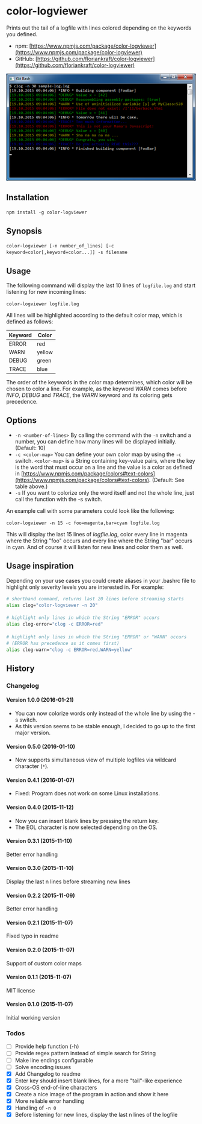 # color-logviewer

Prints out the tail of a logfile with lines colored depending on the keywords you defined.

* npm: [https://www.npmjs.com/package/color-logviewer](https://www.npmjs.com/package/color-logviewer)
* GitHub: [https://github.com/floriankraft/color-logviewer](https://github.com/floriankraft/color-logviewer)

![color-logviewer in action](https://raw.githubusercontent.com/floriankraft/color-logviewer/master/color-logviewer.png)

## Installation

`npm install -g color-logviewer`

## Synopsis

`color-logviewer [-n number_of_lines] [-c keyword=color[,keyword=color...]] -s filename`

## Usage

The following command will display the last 10 lines of `logfile.log` and start listening for new incoming lines:

`color-logviewer logfile.log`

All lines will be highlighted according to the default color map, which is defined as follows:

| Keyword | Color   |
| ------- | ------- |
| ERROR   | red     |
| WARN    | yellow  |
| DEBUG   | green   |
| TRACE   | blue    |

The order of the keywords in the color map determines, which color will be chosen to color a line. For example, as the
keyword _WARN_ comes before _INFO_, _DEBUG_ and _TRACE_, the _WARN_ keyword and its coloring gets precedence.

## Options

* `-n <number-of-lines>` By calling the command with the `-n` switch and a number, you can define how many lines will
be displayed initially. (Default: 10)
* `-c <color-map>` You can define your own color map by using the `-c` switch. `<color-map>` is a String containing
key-value pairs, where the key is the word that must occur on a line and the value is a color as defined in
[https://www.npmjs.com/package/colors#text-colors](https://www.npmjs.com/package/colors#text-colors). (Default: See
table above.)
* `-s` If you want to colorize only the word itself and not the whole line, just call the function with the -s switch.

An example call with some parameters could look like the following:

`color-logviewer -n 15 -c foo=magenta,bar=cyan logfile.log`

This will display the last 15 lines of _logfile.log_, color every line in magenta where the String "foo" occurs and
every line where the String "bar" occurs in cyan. And of course it will listen for new lines and color them as well.

## Usage inspiration

Depending on your use cases you could create aliases in your .bashrc file to highlight only severity levels you are
interested in. For example:

```bash
# shorthand command, returns last 20 lines before streaming starts
alias clog="color-logviewer -n 20"

# highlight only lines in which the String "ERROR" occurs
alias clog-error="clog -c ERROR=red"

# highlight only lines in which the String "ERROR" or "WARN" occurs
# (ERROR has precedence as it comes first)
alias clog-warn="clog -c ERROR=red,WARN=yellow"
```

## History

### Changelog

#### Version 1.0.0 (2016-01-21)
* You can now colorize words only instead of the whole line by using the -s switch.
* As this version seems to be stable enough, I decided to go up to the first major version.

#### Version 0.5.0 (2016-01-10)
* Now supports simultaneous view of multiple logfiles via wildcard character (`*`).

#### Version 0.4.1 (2016-01-07)
* Fixed: Program does not work on some Linux installations.

#### Version 0.4.0 (2015-11-12)
* Now you can insert blank lines by pressing the return key.
* The EOL character is now selected depending on the OS.

#### Version 0.3.1 (2015-11-10)
Better error handling

#### Version 0.3.0 (2015-11-10)
Display the last n lines before streaming new lines

#### Version 0.2.2 (2015-11-09)
Better error handling

#### Version 0.2.1 (2015-11-07)
Fixed typo in readme

#### Version 0.2.0 (2015-11-07)
Support of custom color maps

#### Version 0.1.1 (2015-11-07)
MIT license

#### Version 0.1.0 (2015-11-07)
Initial working version

### Todos

* [ ] Provide help function (-h)
* [ ] Provide regex pattern instead of simple search for String
* [ ] Make line endings configurable
* [ ] Solve encoding issues
* [x] Add Changelog to readme
* [x] Enter key should insert blank lines, for a more "tail"-like experience
* [x] Cross-OS end-of-line characters
* [x] Create a nice image of the program in action and show it here
* [x] More reliable error handling
* [x] Handling of `-n 0`
* [x] Before listening for new lines, display the last n lines of the logfile
